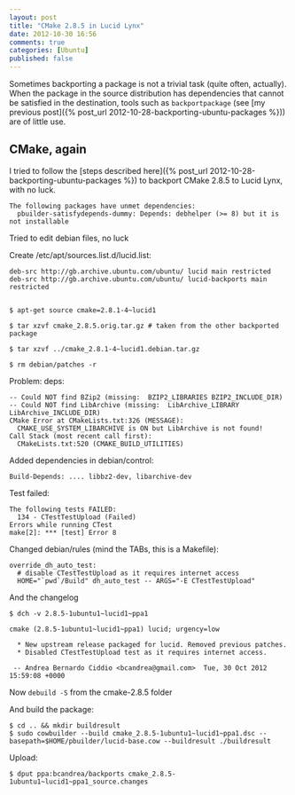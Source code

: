 ```yaml
---
layout: post
title: "CMake 2.8.5 in Lucid Lynx"
date: 2012-10-30 16:56
comments: true
categories: [Ubuntu]
published: false
---
```


Sometimes backporting a package is not a trivial task (quite often, actually). When the package in the source 
distribution has dependencies that cannot be satisfied in the destination, tools such as `backportpackage` 
(see [my previous post]({% post_url 2012-10-28-backporting-ubuntu-packages %})) are of little use.

<!-- more -->

## CMake, again

I tried to follow the [steps described here]({% post_url 2012-10-28-backporting-ubuntu-packages %})
to backport CMake 2.8.5 to Lucid Lynx, with no luck.

    The following packages have unmet dependencies:
      pbuilder-satisfydepends-dummy: Depends: debhelper (>= 8) but it is not installable

Tried to edit debian files, no luck

Create /etc/apt/sources.list.d/lucid.list:

    deb-src http://gb.archive.ubuntu.com/ubuntu/ lucid main restricted
    deb-src http://gb.archive.ubuntu.com/ubuntu/ lucid-backports main restricted


    $ apt-get source cmake=2.8.1-4~lucid1

    $ tar xzvf cmake_2.8.5.orig.tar.gz # taken from the other backported package

    $ tar xzvf ../cmake_2.8.1-4~lucid1.debian.tar.gz
    
    $ rm debian/patches -r


Problem: deps:

    -- Could NOT find BZip2 (missing:  BZIP2_LIBRARIES BZIP2_INCLUDE_DIR) 
    -- Could NOT find LibArchive (missing:  LibArchive_LIBRARY LibArchive_INCLUDE_DIR) 
    CMake Error at CMakeLists.txt:326 (MESSAGE):
      CMAKE_USE_SYSTEM_LIBARCHIVE is ON but LibArchive is not found!
    Call Stack (most recent call first):
      CMakeLists.txt:520 (CMAKE_BUILD_UTILITIES)


Added dependencies in debian/control: 
    
    Build-Depends: .... libbz2-dev, libarchive-dev

Test failed:

    The following tests FAILED:
      134 - CTestTestUpload (Failed)
    Errors while running CTest
    make[2]: *** [test] Error 8

Changed debian/rules (mind the TABs, this is a Makefile):

    override_dh_auto_test:
      # disable CTestTestUpload as it requires internet access
      HOME="`pwd`/Build" dh_auto_test -- ARGS="-E CTestTestUpload"

And the changelog

    $ dch -v 2.8.5-1ubuntu1~lucid1~ppa1

    cmake (2.8.5-1ubuntu1~lucid1~ppa1) lucid; urgency=low

      * New upstream release packaged for lucid. Removed previous patches.
      * Disabled CTestTestUpload test as it requires internet access.

     -- Andrea Bernardo Ciddio <bcandrea@gmail.com>  Tue, 30 Oct 2012 15:59:08 +0000

Now `debuild -S` from the cmake-2.8.5 folder

And build the package:

    $ cd .. && mkdir buildresult
    $ sudo cowbuilder --build cmake_2.8.5-1ubuntu1~lucid1~ppa1.dsc --basepath=$HOME/pbuilder/lucid-base.cow --buildresult ./buildresult

Upload:

    $ dput ppa:bcandrea/backports cmake_2.8.5-1ubuntu1~lucid1~ppa1_source.changes